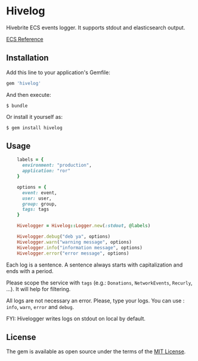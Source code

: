 # Hivelog

Hivebrite ECS events logger. It supports stdout and elasticsearch output.

[ECS Reference](https://www.elastic.co/guide/en/ecs/current/ecs-reference.html)

## Installation

Add this line to your application's Gemfile:

```ruby
gem 'hivelog'
```

And then execute:

    $ bundle

Or install it yourself as:

    $ gem install hivelog

## Usage

```ruby
    labels = {
      environment: "production",
      application: "ror"
    }

    options = {
      event: event,
      user: user,
      group: group,
      tags: tags
    }

    Hivelogger = Hivelog::Logger.new(:stdout, @labels)

    Hivelogger.debug("deb ya", options)
    Hivelogger.warn("warning message", options)
    Hivelogger.info("information message", options)
    Hivelogger.error("error message", options)
```

Each log is a sentence. A sentence always starts with capitalization and ends with a period.

Please scope the service with `tags` (e.g.: `Donations`, `NetworkEvents`, `Recurly`, ...). It will help for filtering.

All logs are not necessary an error. Please, type your logs.
You can use : `info`, `warn`, `error` and `debug`. 

FYI: Hivelogger writes logs on stdout on local by default.

## License

The gem is available as open source under the terms of the [MIT License](https://opensource.org/licenses/MIT).
